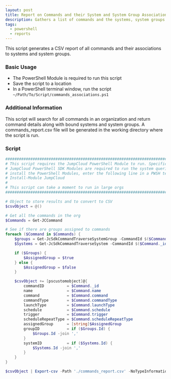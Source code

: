 ```yaml
---
layout: post
title: Report on Commands and their System and System Group Associations
description: Gathers a list of commands and the systems, system groups that they are associated with
tags:
  - powershell
  - reports
---
```


This script generates a CSV report of all commands and their associations to systems and system groups.

### Basic Usage

* The PowerShell Module is required to run this script
* Save the script to a location
* In a PowerShell terminal window, run the script `~/Path/To/Script/commands_associations.ps1`

### Additional Information

This script will search for all commands in an organization and return command details along with bound systems and system groups. A commands_report.csv file will be generated in the working directory where the script is run.

### Script

```powershell
################################################################################
# This script requires the JumpCloud PowerShell Module to run. Specifically, the
# JumpCloud PowerShell SDK Modules are required to run the system queries. To
# install the PowerShell Modules, enter the following line in a PWSH terminal:
# Install-Module JumpCloud
#
# This script can take a moment to run in large orgs
################################################################################

# Object to store results and to convert to CSV
$csvObject = @()

# Get all the commands in the org
$Commands = Get-JCCommand

# See if there are groups assigned to commands
foreach ($Command in $Commands) {
    $groups = Get-JcSdkCommandTraverseSystemGroup -CommandId $($Command._id)
    $Systems = Get-JcSdkCommandTraverseSystem -CommandId $($Command._id)

    if ($Groups) {
        $AssignedGroup = $true
    } else {
        $AssignedGroup = $false
    }

    $csvObject += [pscustomobject]@{
        commandID          = $Command._id
        name               = $Command.name
        command            = $Command.command
        commandType        = $Command.commandType
        launchType         = $Command.launchType
        schedule           = $Command.schedule
        trigger            = $Command.trigger
        scheduleRepeatType = $Command.scheduleRepeatType
        assignedGroup      = [string]$AssignedGroup
        groupID            = if ($Groups.Id) {
            $Groups.Id -join ','
        }
        systemID           = if ($Systems.Id) {
            $Systems.Id -join ','
        }
    }
}

$csvObject | Export-csv -Path './commands_report.csv' -NoTypeInformation

```
